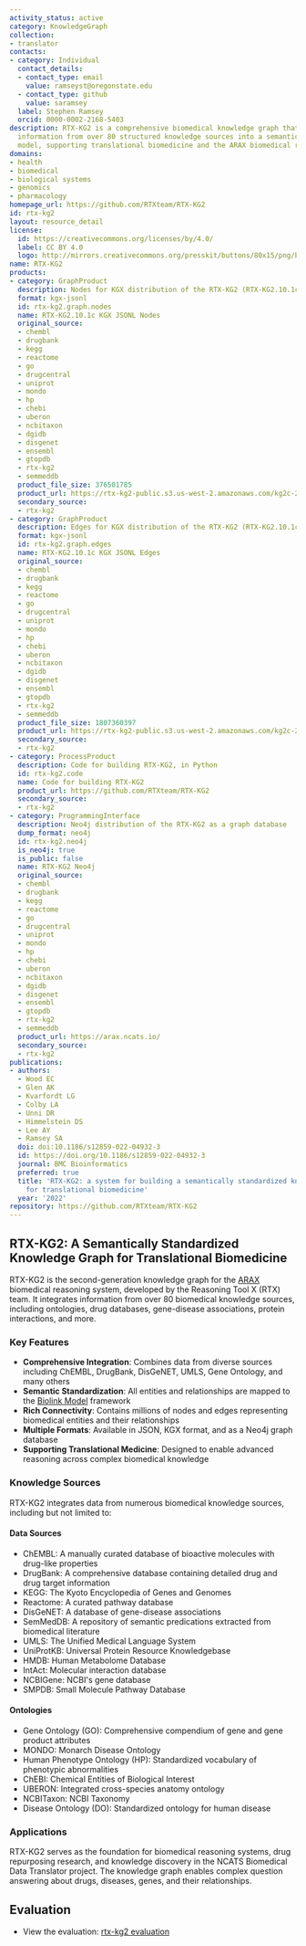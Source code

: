 ```yaml
---
activity_status: active
category: KnowledgeGraph
collection:
- translator
contacts:
- category: Individual
  contact_details:
  - contact_type: email
    value: ramseyst@oregonstate.edu
  - contact_type: github
    value: saramsey
  label: Stephen Ramsey
  orcid: 0000-0002-2168-5403
description: RTX-KG2 is a comprehensive biomedical knowledge graph that integrates
  information from over 80 structured knowledge sources into a semantically standardized
  model, supporting translational biomedicine and the ARAX biomedical reasoning system.
domains:
- health
- biomedical
- biological systems
- genomics
- pharmacology
homepage_url: https://github.com/RTXteam/RTX-KG2
id: rtx-kg2
layout: resource_detail
license:
  id: https://creativecommons.org/licenses/by/4.0/
  label: CC BY 4.0
  logo: http://mirrors.creativecommons.org/presskit/buttons/80x15/png/by.png
name: RTX-KG2
products:
- category: GraphProduct
  description: Nodes for KGX distribution of the RTX-KG2 (RTX-KG2.10.1c)
  format: kgx-jsonl
  id: rtx-kg2.graph.nodes
  name: RTX-KG2.10.1c KGX JSONL Nodes
  original_source:
  - chembl
  - drugbank
  - kegg
  - reactome
  - go
  - drugcentral
  - uniprot
  - mondo
  - hp
  - chebi
  - uberon
  - ncbitaxon
  - dgidb
  - disgenet
  - ensembl
  - gtopdb
  - rtx-kg2
  - semmeddb
  product_file_size: 376501785
  product_url: https://rtx-kg2-public.s3.us-west-2.amazonaws.com/kg2c-2.10.1-v1.0-nodes.jsonl.gz
  secondary_source:
  - rtx-kg2
- category: GraphProduct
  description: Edges for KGX distribution of the RTX-KG2 (RTX-KG2.10.1c)
  format: kgx-jsonl
  id: rtx-kg2.graph.edges
  name: RTX-KG2.10.1c KGX JSONL Edges
  original_source:
  - chembl
  - drugbank
  - kegg
  - reactome
  - go
  - drugcentral
  - uniprot
  - mondo
  - hp
  - chebi
  - uberon
  - ncbitaxon
  - dgidb
  - disgenet
  - ensembl
  - gtopdb
  - rtx-kg2
  - semmeddb
  product_file_size: 1807360397
  product_url: https://rtx-kg2-public.s3.us-west-2.amazonaws.com/kg2c-2.10.1-v1.0-edges.jsonl.gz
  secondary_source:
  - rtx-kg2
- category: ProcessProduct
  description: Code for building RTX-KG2, in Python
  id: rtx-kg2.code
  name: Code for building RTX-KG2
  product_url: https://github.com/RTXteam/RTX-KG2
  secondary_source:
  - rtx-kg2
- category: ProgrammingInterface
  description: Neo4j distribution of the RTX-KG2 as a graph database
  dump_format: neo4j
  id: rtx-kg2.neo4j
  is_neo4j: true
  is_public: false
  name: RTX-KG2 Neo4j
  original_source:
  - chembl
  - drugbank
  - kegg
  - reactome
  - go
  - drugcentral
  - uniprot
  - mondo
  - hp
  - chebi
  - uberon
  - ncbitaxon
  - dgidb
  - disgenet
  - ensembl
  - gtopdb
  - rtx-kg2
  - semmeddb
  product_url: https://arax.ncats.io/
  secondary_source:
  - rtx-kg2
publications:
- authors:
  - Wood EC
  - Glen AK
  - Kvarfordt LG
  - Colby LA
  - Unni DR
  - Himmelstein DS
  - Lee AY
  - Ramsey SA
  doi: doi:10.1186/s12859-022-04932-3
  id: https://doi.org/10.1186/s12859-022-04932-3
  journal: BMC Bioinformatics
  preferred: true
  title: 'RTX-KG2: a system for building a semantically standardized knowledge graph
    for translational biomedicine'
  year: '2022'
repository: https://github.com/RTXteam/RTX-KG2
---
```

## RTX-KG2: A Semantically Standardized Knowledge Graph for Translational Biomedicine

RTX-KG2 is the second-generation knowledge graph for the [ARAX](https://github.com/RTXteam/RTX) biomedical reasoning system, developed by the Reasoning Tool X (RTX) team. It integrates information from over 80 biomedical knowledge sources, including ontologies, drug databases, gene-disease associations, protein interactions, and more.

### Key Features

- **Comprehensive Integration**: Combines data from diverse sources including ChEMBL, DrugBank, DisGeNET, UMLS, Gene Ontology, and many others
- **Semantic Standardization**: All entities and relationships are mapped to the [Biolink Model](https://biolink.github.io/biolink-model/) framework
- **Rich Connectivity**: Contains millions of nodes and edges representing biomedical entities and their relationships
- **Multiple Formats**: Available in JSON, KGX format, and as a Neo4j graph database
- **Supporting Translational Medicine**: Designed to enable advanced reasoning across complex biomedical knowledge

### Knowledge Sources

RTX-KG2 integrates data from numerous biomedical knowledge sources, including but not limited to:

#### Data Sources
- ChEMBL: A manually curated database of bioactive molecules with drug-like properties
- DrugBank: A comprehensive database containing detailed drug and drug target information
- KEGG: The Kyoto Encyclopedia of Genes and Genomes
- Reactome: A curated pathway database
- DisGeNET: A database of gene-disease associations
- SemMedDB: A repository of semantic predications extracted from biomedical literature
- UMLS: The Unified Medical Language System
- UniProtKB: Universal Protein Resource Knowledgebase
- HMDB: Human Metabolome Database
- IntAct: Molecular interaction database
- NCBIGene: NCBI's gene database
- SMPDB: Small Molecule Pathway Database

#### Ontologies
- Gene Ontology (GO): Comprehensive compendium of gene and gene product attributes
- MONDO: Monarch Disease Ontology
- Human Phenotype Ontology (HP): Standardized vocabulary of phenotypic abnormalities
- ChEBI: Chemical Entities of Biological Interest
- UBERON: Integrated cross-species anatomy ontology
- NCBITaxon: NCBI Taxonomy
- Disease Ontology (DO): Standardized ontology for human disease

### Applications

RTX-KG2 serves as the foundation for biomedical reasoning systems, drug repurposing research, and knowledge discovery in the NCATS Biomedical Data Translator project. The knowledge graph enables complex question answering about drugs, diseases, genes, and their relationships.

## Evaluation

- View the evaluation: [rtx-kg2 evaluation](rtx-kg2_eval.html)
